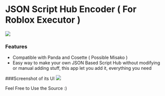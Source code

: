 # JSON Script Hub Encoder ( For Roblox Executor )

![](https://media.discordapp.net/attachments/903620122269319189/910494822673031218/Java.png)

### Features

- Compatible with Panda and Cosette ( Possible Misako )
- Easy way to make your own JSON Based Script Hub without modifying or manual adding stuff, this app let you add it, everything you need


###Screenshot of its UI
![](https://media.discordapp.net/attachments/903620122269319189/910495619062304788/unknown.png)


Feel Free to Use the Source :)

